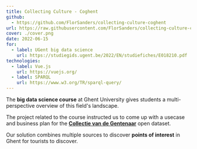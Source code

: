 ```yaml
---
title: Collecting Culture - Coghent
github:
  - https://github.com/FlorSanders/collecting-culture-coghent
url: https://raw.githubusercontent.com/FlorSanders/collecting-culture-coghent/main/resources/pitch-deck.pdf
cover: ./cover.png
date: 2022-06-15
for:
  - label: UGent big data science
    url: https://studiegids.ugent.be/2022/EN/studiefiches/E018210.pdf
technologies:
  - label: Vue.js
    url: https://vuejs.org/
  - label: SPARQL
    url: https://www.w3.org/TR/sparql-query/
---
```


The **big data science course** at Ghent University gives students a multi-perspective overview of this field's landscape.

The project related to the course instructed us to come up with a usecase and business plan for the [**Collectie van de Gentenaar**](https://www.collectie.gent/) open dataset.

Our solution combines multiple sources to discover **points of interest** in Ghent for tourists to discover.
